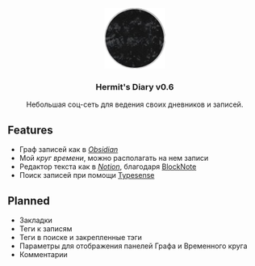 <p align="center">
  <a href="https://diary.ashen-hermit.space/" target="blank"><img src="./resources/logo512.png" width="120" alt="diary logo" /></a>
</p>
<h3 align="center">Hermit's Diary v0.6</h3>
<p align="center">Небольшая соц-сеть для ведения своих дневников и записей.</p>

## Features

- Граф записей как в [_Obsidian_](https://obsidian.md/)
- Мой _круг времени_, можно располагать на нем записи
- Редактор текста как в [_Notion_](http://notion.so/), благодаря [BlockNote](https://www.blocknotejs.org/)
- Поиск записей при помощи [Typesense](https://typesense.org/)

## Planned

- Закладки
- Теги к записям
- Теги в поиске и закрепленные тэги
- Параметры для отображения панелей Графа и Временного круга
- Комментарии
